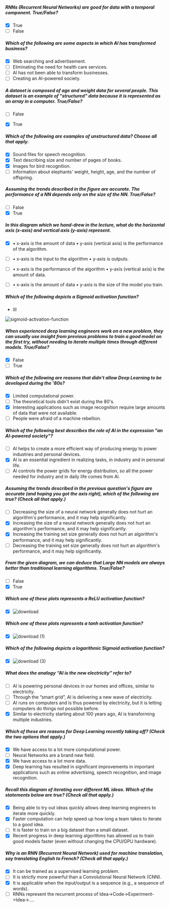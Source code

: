 
##### RNNs (Recurrent Neural Networks) are good for data with a temporal component. True/False?
 - [x] True
 - [ ] False 

##### Which of the following are some aspects in which Al has transformed business?
- [x] Web searching and advertisement.
- [ ] Eliminating the need for health care services.
- [ ] Al has not been able to transform businesses.
- [ ] Creating an Al-powered society.

##### A dataset is composed of age and weight data for several people. This dataset is an example of "structured" data because it is represented as an array in a computer. True/False?
 - [ ] False 
 - [x] True


##### Which of the following are examples of unstructured data? Choose all that apply.
- [x] Sound files for speech recognition.
- [x] Text describing size and number of pages of books.
- [x] Images for bird recognition.
- [ ] Information about elephants' weight, height, age, and the number of offspring.

##### Assuming the trends described in the figure are accurate. The performance of a NN depends only on the size of the NN. True/False?

- [ ] False
- [x] True

##### In this diagram which we hand-drew in the lecture, what do the horizontal axis (x-axis) and vertical axis (y-axis) represent. 
- [x] • x-axis is the amount of data               • y-axis (vertical axis) is the performance of the algorithm.
- [ ] • x-axis is the input to the algorithm       • y-axis is outputs.
- [ ] • x-axis is the performance of the algorithm • y-axis (vertical axis) is the amount of data.
- [ ] • x-axis is the amount of data               • y-axis is the size of the model you train.


##### Which of the following depicts a Sigmoid activation function?
- [x] 
![sigmoid-activation-function](https://user-images.githubusercontent.com/59807200/223168549-1e6ab60c-fd5b-438b-9214-8dd9744643f0.jpg)

##### When experienced deep learning engineers work on a new problem, they can usually use insight from previous problems to train a good model on the first try, without needing to iterate multiple times through different models. True/False?
- [x] False
- [ ] True

##### Which of the following are reasons that didn't allow Deep Learning to be developed during the '80s?
- [x] Limited computational power.
- [ ] The theoretical tools didn't exist during the 80's.
- [x] Interesting applications such as image recognition require large amounts of data that were not available.
- [ ]  People were afraid of a machine rebellion.

##### Which of the following best describes the role of Al in the expression "an Al-powered society"?
- [ ] Al helps to create a more efficient way of producing energy to power industries and personal devices.
- [x] Al is an essential ingredient in realizing tasks, in industry and in personal life.
- [ ] Al controls the power grids for energy distribution, so all the power needed for industry and in daily life comes from Al.

##### Assuming the trends described in the previous question's figure are accurate (and hoping you got the axis right), which of the following are true? (Check all that apply.)
- [ ] Decreasing the size of a neural network generally does not hurt an algorithm's performance, and it may help significantly.
- [x] Increasing the size of a neural network generally does not hurt an algorithm's performance, and it may help significantly.
- [x] Increasing the training set size generally does not hurt an algorithm's performance, and it may help significantly.
- [ ] Decreasing the training set size generally does not hurt an algorithm's performance, and it may help significantly.

##### From the given diagram, we can deduce that Large NN models are always better than traditional learning algorithms. True/False?
- [ ] False
- [x] True

##### Which one of these plots represents a ReLU activation function? 
- [x]  ![download](https://user-images.githubusercontent.com/59807200/223176230-9b2e8a75-65a0-49b3-a3e0-1a605f510bc0.png)

##### Which one of these plots represents a tanh activation function? 
- [x] ![download (1)](https://user-images.githubusercontent.com/59807200/223176561-25f84394-1384-4b4f-bbe2-4714cbf26381.png)

##### Which of the following depicts a logarithmic Sigmoid activation function?
- [x] ![download (3)](https://user-images.githubusercontent.com/59807200/223177575-a8ef6e67-2997-40dd-84e9-a71d98f748fd.png)

##### What does the analogy “AI is the new electricity” refer to?

- [ ] AI is powering personal devices in our homes and offices, similar to electricity.
- [ ] Through the “smart grid”, AI is delivering a new wave of electricity.
- [ ] AI runs on computers and is thus powered by electricity, but it is letting computers do things not possible before.
- [x] Similar to electricity starting about 100 years ago, AI is transforming multiple industries.

#####  Which of these are reasons for Deep Learning recently taking off? (Check the two options that apply.)
- [x] We have access to a lot more computational power.
- [ ] Neural Networks are a brand new field.
- [x] We have access to a lot more data.
- [x] Deep learning has resulted in significant improvements in important applications such as online advertising, speech recognition, and image recognition.
##### Recall this diagram of iterating over different ML ideas. Which of the statements below are true? (Check all that apply.)
- [x] Being able to try out ideas quickly allows deep learning engineers to iterate more quickly.
- [x] Faster computation can help speed up how long a team takes to iterate to a good idea. 
- [ ] It is faster to train on a big dataset than a small dataset.
- [x] Recent progress in deep learning algorithms has allowed us to train good models faster (even without changing the CPU/GPU hardware).

#####  Why is an RNN (Recurrent Neural Network) used for machine translation, say translating English to French? (Check all that apply.)

- [x] It can be trained as a supervised learning problem.
- [ ] It is strictly more powerful than a Convolutional Neural Network (CNN).
- [x] It is applicable when the input/output is a sequence (e.g., a sequence of words).
- [ ] RNNs represent the recurrent process of Idea->Code->Experiment->Idea->....
